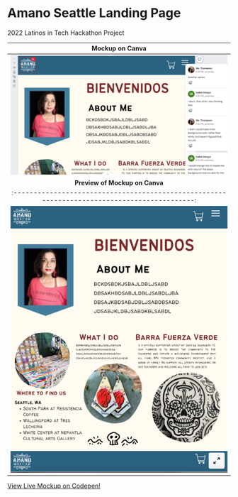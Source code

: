 # Amano Seattle Landing Page

2022 Latinos in Tech Hackathon Project

|                                     <b>Mockup on Canva</b>                                     |
| :--------------------------------------------------------------------------------------------: |
| ![Canva Mockup](https://github.com/Faraja17/amanoseattle/blob/main/images/canva.png?raw=true)  |
|                               <b>Preview of Mockup on Canva</b>                                |
| :-------------------------------------------------------------------------------------------:  |
| ![Canva Mockup](https://github.com/Faraja17/amanoseattle/blob/main/images/canva2.png?raw=true) |

[View Live Mockup on Codepen!](https://codepen.io/faraja17/full/yLKZWQb)
